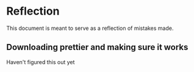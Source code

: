 # Reflection
This document is meant to serve as a reflection of mistakes made.

## Downloading prettier and making sure it works
Haven't figured this out yet

## 